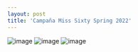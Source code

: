 ```yaml
---
layout: post
title: 'Campaña Miss Sixty Spring 2022'
---
```

![image](https://user-images.githubusercontent.com/98058262/154497855-e23df9d8-f4c1-4260-9d16-cd47308f4622.png)
![image](https://user-images.githubusercontent.com/98058262/154497876-e230406c-f4c2-4ef2-acc0-d48ff3dd4679.png)
![image](https://user-images.githubusercontent.com/98058262/154497893-8f16fa97-ab1e-4b38-8669-d036d7660509.png)


